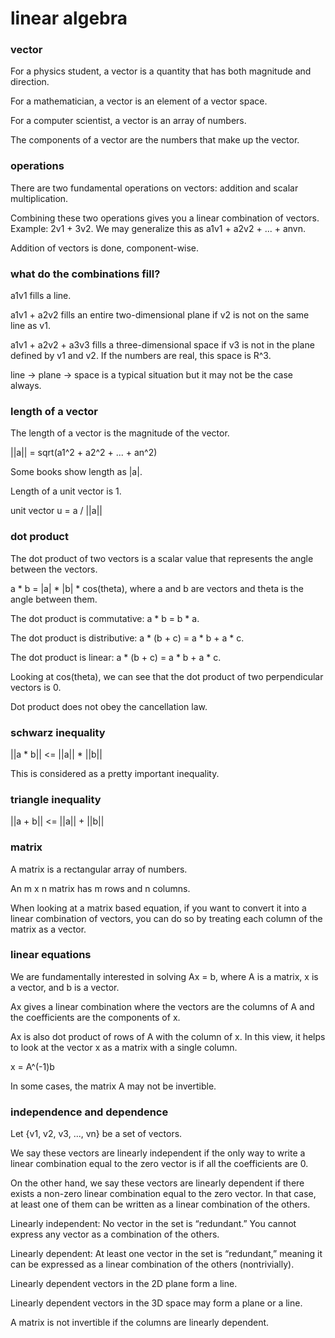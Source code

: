 # linear algebra

### vector

For a physics student, a vector is a quantity that has both magnitude and direction.

For a mathematician, a vector is an element of a vector space.

For a computer scientist, a vector is an array of numbers.

The components of a vector are the numbers that make up the vector.

### operations

There are two fundamental operations on vectors: addition and scalar multiplication.

Combining these two operations gives you a linear combination of vectors. Example: 2v1 + 3v2. We may generalize this as a1v1 + a2v2 + ... + anvn.

Addition of vectors is done, component-wise.

### what do the combinations fill?

a1v1 fills a line.

a1v1 + a2v2 fills an entire two-dimensional plane if v2 is not on the same line as v1.

a1v1 + a2v2 + a3v3 fills a three-dimensional space if v3 is not in the plane defined by v1 and v2. If the numbers are real, this space is R^3.

line -> plane -> space is a typical situation but it may not be the case always.

### length of a vector

The length of a vector is the magnitude of the vector.

||a|| = sqrt(a1^2 + a2^2 + ... + an^2)

Some books show length as |a|.

Length of a unit vector is 1.

unit vector u = a / ||a||

### dot product

The dot product of two vectors is a scalar value that represents the angle between the vectors. 

a * b = |a| * |b| * cos(theta), where a and b are vectors and theta is the angle between them.

The dot product is commutative: a * b = b * a.

The dot product is distributive: a * (b + c) = a * b + a * c.

The dot product is linear: a * (b + c) = a * b + a * c.

Looking at cos(theta), we can see that the dot product of two perpendicular vectors is 0.

Dot product does not obey the cancellation law.

### schwarz inequality

||a * b|| <= ||a|| * ||b||

This is considered as a pretty important inequality.

### triangle inequality

||a + b|| <= ||a|| + ||b||

### matrix

A matrix is a rectangular array of numbers.

An m x n matrix has m rows and n columns.

When looking at a matrix based equation, if you want to convert it into a linear combination of vectors, you can do so by treating each column of the matrix as a vector.

### linear equations

We are fundamentally interested in solving Ax = b, where A is a matrix, x is a vector, and b is a vector.

Ax gives a linear combination where the vectors are the columns of A and the coefficients are the components of x.

Ax is also dot product of rows of A with the column of x. In this view, it helps to look at the vector x as a matrix with a single column.

x = A^(-1)b

In some cases, the matrix A may not be invertible.

### independence and dependence

Let {v1, v2, v3, ..., vn} be a set of vectors.

We say these vectors are linearly independent if the only way to write a linear combination equal to the zero vector is if all the coefficients are 0.

On the other hand, we say these vectors are linearly dependent if there exists a non-zero linear combination equal to the zero vector. In that case, at least one of them can be written as a linear combination of the others.

Linearly independent: No vector in the set is “redundant.” You cannot express any vector as a combination of the others.

Linearly dependent: At least one vector in the set is “redundant,” meaning it can be expressed as a linear combination of the others (nontrivially).

Linearly dependent vectors in the 2D plane form a line.

Linearly dependent vectors in the 3D space may form a plane or a line.

A matrix is not invertible if the columns are linearly dependent.